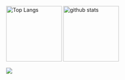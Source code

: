 <p align="left"> 
  <img alt="Top Langs" height="150px" src="https://github-readme-stats.vercel.app/api/top-langs/?username=soooota1201&layout=compact&theme=codeSTACKr" />
  <img alt="github stats" height="150px" src="https://github-readme-stats.vercel.app/api?username=soooota1201&theme=codeSTACKr&show_icons=true" />
</p>

<div>
  <img src="http://github-readme-streak-stats.herokuapp.com?user=soooota1201&theme=dark&hide_border=true&ring=FF652F&stroke=FF652F&fire=FF652F&currStreakLabel=FF652F">
</div>
